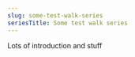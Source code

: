 ```yaml
---
slug: some-test-walk-series
seriesTitle: Some test walk series
---
```

Lots of introduction and stuff
